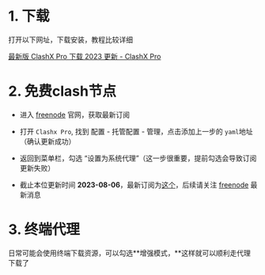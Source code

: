 # 1. 下载

打开以下网址，下载安装，教程比较详细

[最新版 ClashX Pro 下载 2023 更新 - ClashX Pro](https://clashxpro.org/clashx-pro-download/)

# 2. 免费clash节点

- 进入 [freenode](https://freenode.me/) 官网，获取最新订阅

- 打开 `Clashx Pro`, 找到 配置 - 托管配置 - 管理，点击添加上一步的 `yaml`地址（确认更新成功）

- 返回到菜单栏，勾选 “设置为系统代理”（这一步很重要，提前勾选会导致订阅更新失败）

- 截止本位更新时间 **2023-08-06**，最新订阅为[这个](https://freenode.me/wp-content/uploads/2023/08/0518.yaml)，后续请关注 [freenode](https://freenode.me/) 最新消息

# 3. 终端代理

日常可能会使用终端下载资源，可以勾选**增强模式，**这样就可以顺利走代理下载了



